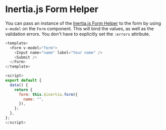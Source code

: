 # Inertia.js Form Helper

You can pass an instance of the [Inertia.js Form Helper](https://inertiajs.com/forms#form-helper) to the form by using `v-model` on the `Form` component. This will bind the values, as well as the validation errors. You don't have to explicitly set the `:errors` attribute.

```js
<template>
  <Form v-model="form">
    <Input name="name" label="Your name" />
    <Submit />
  </Form>
</template>

<script>
export default {
  data() {
    return {
      form: this.$inertia.form({
        name: "",
      }),
    };
  },
};
</script>
```
